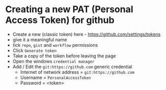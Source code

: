 # Creating a new PAT (Personal Access Token) for github

- Create a new (classic token) here - https://github.com/settings/tokens
- give it a meaningful name
- tick `repo`, `gist` and `workflow` permissions
- Click `Generate token`
- Take a copy of the token before leaving the page
- Open the windows `credential manager`
- Add / Edit the `git:https://github.com` generic credential
  - Internet of network address = `git:https://github.com`
  - Username = `PersonalAccessToken`
  - Password = &lt;token&gt;